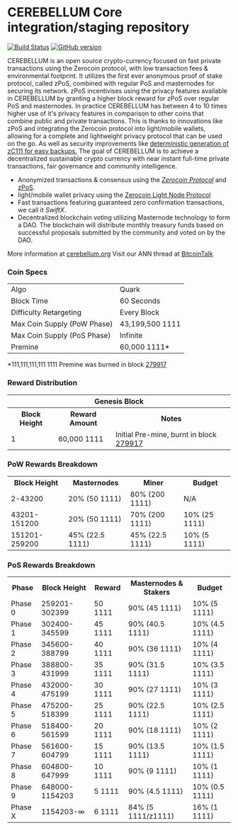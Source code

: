 CEREBELLUM Core integration/staging repository
=====================================

[![Build Status](https://travis-ci.org/CEREBELLUM-Project/CEREBELLUM.svg?branch=master)](https://travis-ci.org/CEREBELLUM-Project/CEREBELLUM) [![GitHub version](https://badge.fury.io/gh/CEREBELLUM-Project%2FCEREBELLUM.svg)](https://badge.fury.io/gh/CEREBELLUM-Project%2FCEREBELLUM)

CEREBELLUM is an open source crypto-currency focused on fast private transactions using the Zerocoin protocol, with low transaction fees & environmental footprint.  It utilizes the first ever anonymous proof of stake protocol, called zPoS, combined with regular PoS and masternodes for securing its network. zPoS incentivises using the privacy features available in CEREBELLUM by granting a higher block reward for zPoS over regular PoS and masternodes. In practice CEREBELLUM has between 4 to 10 times higher use of it's privacy features in comparison to other coins that combine public and private transactions. This is thanks to innovations like zPoS and integrating the Zerocoin protocol into light/mobile wallets, allowing for a complete and lightweight privacy protocol that can be used on the go. As well as security improvements like [deterministic generation of zC111 for easy backups.](https://www.reddit.com/r/cerebellum/comments/8gbjf7/how_to_use_deterministic_zerocoin_generation/)
The goal of CEREBELLUM is to achieve a decentralized sustainable crypto currency with near instant full-time private transactions, fair governance and community intelligence.
- Anonymized transactions & consensus using the [_Zerocoin Protocol_](http://www.cerebellum.org/z1111) and [zPoS](https://cerebellum.org/zpos/).
- light/mobile wallet privacy using the [Zerocoin Light Node Protocol](https://cerebellum.org/wp-content/uploads/2018/11/Zerocoin_Light_Node_Protocol.pdf)
- Fast transactions featuring guaranteed zero confirmation transactions, we call it _SwiftX_.
- Decentralized blockchain voting utilizing Masternode technology to form a DAO. The blockchain will distribute monthly treasury funds based on successful proposals submitted by the community and voted on by the DAO.

More information at [cerebellum.org](http://www.cerebellum.org) Visit our ANN thread at [BitcoinTalk](http://www.bitcointalk.org/index.php?topic=1262920)

### Coin Specs
<table>
<tr><td>Algo</td><td>Quark</td></tr>
<tr><td>Block Time</td><td>60 Seconds</td></tr>
<tr><td>Difficulty Retargeting</td><td>Every Block</td></tr>
<tr><td>Max Coin Supply (PoW Phase)</td><td>43,199,500 1111</td></tr>
<tr><td>Max Coin Supply (PoS Phase)</td><td>Infinite</td></tr>
<tr><td>Premine</td><td>60,000 1111*</td></tr>
</table>

*111,111,111,111 1111 Premine was burned in block [279917](http://www.presstab.pw/phpexplorer/CEREBELLUM/block.php?blockhash=206d9cfe859798a0b0898ab00d7300be94de0f5469bb446cecb41c3e173a57e0)

### Reward Distribution

<table>
<th colspan=4>Genesis Block</th>
<tr><th>Block Height</th><th>Reward Amount</th><th>Notes</th></tr>
<tr><td>1</td><td>60,000 1111</td><td>Initial Pre-mine, burnt in block <a href="http://www.presstab.pw/phpexplorer/CEREBELLUM/block.php?blockhash=206d9cfe859798a0b0898ab00d7300be94de0f5469bb446cecb41c3e173a57e0">279917</a></td></tr>
</table>

### PoW Rewards Breakdown

<table>
<th>Block Height</th><th>Masternodes</th><th>Miner</th><th>Budget</th>
<tr><td>2-43200</td><td>20% (50 1111)</td><td>80% (200 1111)</td><td>N/A</td></tr>
<tr><td>43201-151200</td><td>20% (50 1111)</td><td>70% (200 1111)</td><td>10% (25 1111)</td></tr>
<tr><td>151201-259200</td><td>45% (22.5 1111)</td><td>45% (22.5 1111)</td><td>10% (5 1111)</td></tr>
</table>

### PoS Rewards Breakdown

<table>
<th>Phase</th><th>Block Height</th><th>Reward</th><th>Masternodes & Stakers</th><th>Budget</th>
<tr><td>Phase 0</td><td>259201-302399</td><td>50 1111</td><td>90% (45 1111)</td><td>10% (5 1111)</td></tr>
<tr><td>Phase 1</td><td>302400-345599</td><td>45 1111</td><td>90% (40.5 1111)</td><td>10% (4.5 1111)</td></tr>
<tr><td>Phase 2</td><td>345600-388799</td><td>40 1111</td><td>90% (36 1111)</td><td>10% (4 1111)</td></tr>
<tr><td>Phase 3</td><td>388800-431999</td><td>35 1111</td><td>90% (31.5 1111)</td><td>10% (3.5 1111)</td></tr>
<tr><td>Phase 4</td><td>432000-475199</td><td>30 1111</td><td>90% (27 1111)</td><td>10% (3 1111)</td></tr>
<tr><td>Phase 5</td><td>475200-518399</td><td>25 1111</td><td>90% (22.5 1111)</td><td>10% (2.5 1111)</td></tr>
<tr><td>Phase 6</td><td>518400-561599</td><td>20 1111</td><td>90% (18 1111)</td><td>10% (2 1111)</td></tr>
<tr><td>Phase 7</td><td>561600-604799</td><td>15 1111</td><td>90% (13.5 1111)</td><td>10% (1.5 1111)</td></tr>
<tr><td>Phase 8</td><td>604800-647999</td><td>10 1111</td><td>90% (9 1111)</td><td>10% (1 1111)</td></tr>
<tr><td>Phase 9</td><td>648000-1154203</td><td>5 1111</td><td>90% (4.5 1111)</td><td>10% (0.5 1111)</td></tr>
<tr><td>Phase X</td><td>1154203-∞</td><td>6 1111</td><td>84% (5 1111/z1111)</td><td>16% (1 1111)</td></tr>
</table>

